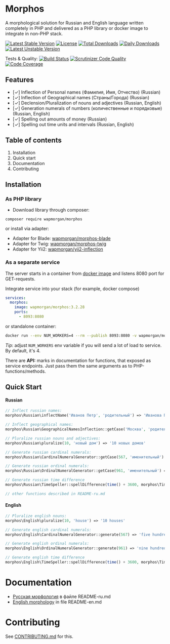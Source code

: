 # Morphos
A morphological solution for Russian and English language written completely in PHP and delivered as a PHP library or
docker image to integrate in non-PHP stack.

[![Latest Stable Version](https://poser.pugx.org/wapmorgan/morphos/v/stable)](https://packagist.org/packages/wapmorgan/morphos)
[![License](https://poser.pugx.org/wapmorgan/morphos/license)](https://packagist.org/packages/wapmorgan/morphos)
[![Total Downloads](https://poser.pugx.org/wapmorgan/morphos/downloads)](https://packagist.org/packages/wapmorgan/morphos)
[![Daily Downloads](https://poser.pugx.org/wapmorgan/morphos/d/daily)](https://packagist.org/packages/wapmorgan/morphos)
[![Latest Unstable Version](https://poser.pugx.org/wapmorgan/morphos/v/unstable)](https://packagist.org/packages/wapmorgan/morphos)

Tests & Quality: [![Build Status](https://app.travis-ci.com/wapmorgan/Morphos.svg?branch=master)](https://app.travis-ci.com/github/wapmorgan/Morphos)
[![Scrutinizer Code Quality](https://scrutinizer-ci.com/g/wapmorgan/Morphos/badges/quality-score.png?b=master)](https://scrutinizer-ci.com/g/wapmorgan/Morphos/?branch=master)
[![Code Coverage](https://scrutinizer-ci.com/g/wapmorgan/Morphos/badges/coverage.png?b=master)](https://scrutinizer-ci.com/g/wapmorgan/Morphos/?branch=master)

## Features

- [✓] Inflection of Personal names (Фамилия, Имя, Отчество) (Russian)
- [✓] Inflection of Geographical names (Страны/Города) (Russian)
- [✓] Declension/Pluralization of nouns and adjectives (Russian, English)
- [✓] Generation numerals of numbers (количественные и порядковые) (Russian, English)
- [✓] Spelling out amounts of money (Russian)
- [✓] Spelling out time units and intervals (Russian, English)

## Table of contents

1. Installation
2. Quick start
3. Documentation
4. Contributing

## Installation

### As PHP library

* Download library through composer:
```
composer require wapmorgan/morphos
```

or install via adapter:

- Adapter for Blade: [wapmorgan/morphos-blade](https://github.com/wapmorgan/Morphos-Blade)
- Adapter for Twig: [wapmorgan/morphos-twig](https://github.com/wapmorgan/Morphos-Twig)
- Adapter for Yii2: [wapmorgan/yii2-inflection](https://github.com/wapmorgan/yii2-inflection)

### As a separate service

The server starts in a container from [docker image](https://hub.docker.com/r/wapmorgan/morphos) and listens 8080 port for GET-requests.

Integrate service into your stack (for example, docker compose)
```yaml
services:
  morphos:
    image: wapmorgan/morphos:3.2.28
    ports:
      - 8093:8080
```
or standalone container:
```bash
docker run --env NUM_WORKERS=4 --rm --publish 8093:8080 -v wapmorgan/morphos:3.2.28
```

_Tip_: adjust `NUM_WORKERS` env variable if you will send a lot of load to service. By default, it's 4.

There are **API:** marks in documentation for functions, that exposed as service endpoints. Just pass them the same 
arguments as to PHP-functions/methods.

## Quick Start

#### Russian
```php
// Inflect russian names:
morphos\Russian\inflectName('Иванов Петр', 'родительный') => 'Иванова Петра'

// Inflect geographical names:
morphos\Russian\GeographicalNamesInflection::getCase('Москва', 'родительный') => 'Москвы'

// Pluralize russian nouns and adjectives:
morphos\Russian\pluralize(10, 'новый дом') => '10 новых домов'

// Generate russian cardinal numerals:
morphos\Russian\CardinalNumeralGenerator::getCase(567, 'именительный') => 'пятьсот шестьдесят семь'

// Generate russian ordinal numerals:
morphos\Russian\OrdinalNumeralGenerator::getCase(961, 'именительный') => 'девятьсот шестьдесят первый'

// Generate russian time difference
morphos\Russian\TimeSpeller::spellDifference(time() + 3600, morphos\TimeSpeller::DIRECTION) => 'через 1 час'

// other functions described in README-ru.md
```

#### English
```php
// Pluralize english nouns:
morphos\English\pluralize(10, 'house') => '10 houses'

// Generate english cardinal numerals:
morphos\English\CardinalNumeralGenerator::generate(567) => 'five hundred sixty-seven'

// Generate english ordinal numerals:
morphos\English\OrdinalNumeralGenerator::generate(961) => 'nine hundred sixty-first'

// Generate english time difference
morphos\English\TimeSpeller::spellDifference(time() + 3600, morphos\TimeSpeller::DIRECTION) => 'in 1 hour'
```

# Documentation

- [Русская морфология](README-ru.md) в файле README-ru.md
- [English morphology](README-en.md) in file README-en.md

# Contributing

See [CONTRIBUTING.md](CONTRIBUTING.md) for this.
